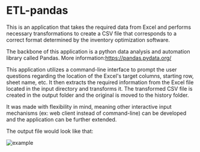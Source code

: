 
# ETL-pandas

This is an application that takes the required data from Excel and performs necessary transformations to create a CSV file that corresponds to a correct format determined by the inventory optimization software. 
  
The backbone of this application is a python data analysis and automation library called Pandas. More information:https://pandas.pydata.org/

This application utilizes a command-line interface to prompt the user questions regarding the location of the Excel's target columns, starting row, sheet name, etc. It then extracts the required information from the Excel file located in the input directory and transforms it. The transformed CSV file is created in the output folder and the original is moved to the history folder.
 
It was made with flexibility in mind, meaning other interactive input mechanisms (ex: web client instead of command-line) can be developed and the application can be further extended. 

The output file would look like that:

![example](https://user-images.githubusercontent.com/88110913/127644355-55d16841-b588-470e-ae20-21af95c7c0a7.jpg)
